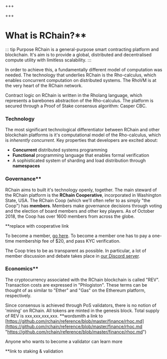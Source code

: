 +++

+++
# What is RChain?**

::: tip Purpose
RChain is a general-purpose smart contracting platform and blockchain. It's aim is to provide a global, distributed and decentralised compute utility with limitless scalability.
:::

In order to achieve this, a fundamentally different model of computation was needed. The technology that underlies RChain is the Rho-calculus, which enables concurrent computation on distributed systems. The RhoVM is at the very heart of the RChain network.

Contract logic on RChain is written in the Rholang language, which represents a barebones abstraction of the Rho-calculus. The platform is secured through a Proof of Stake consensus algorithm: Casper CBC.

### Technology

The most significant technological differentiator between RChain and other blockchain platforms is it's computational model of the Rho-calculus, which is _inherently concurrent_. Key properties that developers are excited about:

* **Concurrent** distributed systems programming
* **Functional** programming language that enables formal verification
* A sophisticated system of sharding and load distribution through **namespaces**

### Governance**

RChain aims to built it's technology openly, together. The main steward of the RChain platform is the **RChain Cooperative**, incorporated in Washington State, USA. The RChain Coop (which we'll often refer to as simply "the Coop") has **members**. Members make governance decisions through voting and the election of board members and other key players. As of October 2018, the Coop has over 1600 members from across the globe.

\**replace with cooperative link

To become a member, [go here](https://www.rchain.coop/community). To become a member one has to pay a one-time membership fee of $20, and pass KYC verification.

The Coop tries to be as transparent as possible. In particular, a lot of member discussion and debate takes place in [our Discord server](https://discordapp.com/invite/fvY8qhx).

### Economics**

The cryptocurrency associated with the RChain blockchain is called "REV". Transaction costs are expressed in "Phlogiston". These terms can be thought of as similar to "Ether" and "Gas" on the Ethereum platform, respectively.

Since consensus is achieved through PoS validators, there is no notion of 'mining' on RChain. All tokens are minted in the genesis block. Total supply of REV is xxx,xxx,xxx,xxx. **wordsmith a link to [https://github.com/rchain/reference/blob/master/finance/rhoc.md](https://github.com/rchain/reference/blob/master/finance/rhoc.md "https://github.com/rchain/reference/blob/master/finance/rhoc.md")

Anyone who wants to become a validator can learn more

\**link to staking & validation